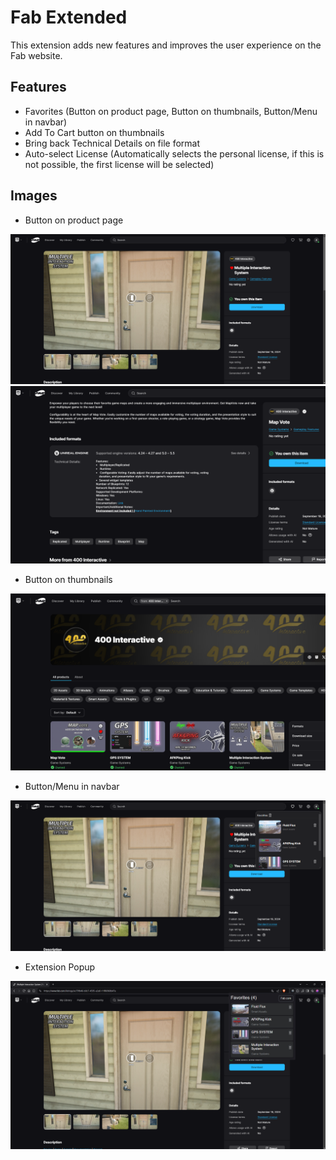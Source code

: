 # Fab Extended
This extension adds new features and improves the user experience on the Fab website.

## Features
- Favorites (Button on product page, Button on thumbnails, Button/Menu in navbar)
- Add To Cart button on thumbnails
- Bring back Technical Details on file format
- Auto-select License (Automatically selects the personal license, if this is not possible, the first license will be selected)

## Images
- Button on product page

![Add heart button on product](images/fab_extended_product.png)
![Technical Details](images/fab_extended_technicaldetails.png)

- Button on thumbnails
  
![Button on Thumbnails](images/fab_extended_thumbnails.png)

- Button/Menu in navbar

![Button/Menu in navbar](images/fab_extended_menu.png)

- Extension Popup
  
![Extension Popup](images/fab_extended_popup.png)
